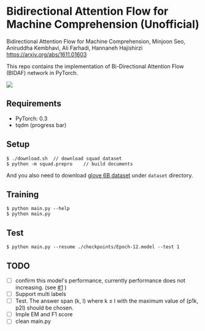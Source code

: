 # Bidirectional Attention Flow for Machine Comprehension (Unofficial)

Bidirectional Attention Flow for Machine Comprehension, Minjoon Seo, Aniruddha Kembhavi, Ali Farhadi, Hannaneh Hajishirzi
https://arxiv.org/abs/1611.01603


This repo contains the implementation of Bi-Directional Attention Flow (BIDAF) network in PyTorch.

<img src="https://github.com/jojonki/BiDAF/blob/master/BiDAF.png?raw=true">

## Requirements
- PyTorch: 0.3
- tqdm (progress bar)

## Setup

```
$ ./download.sh  // download squad dataset
$ python -m squad.prepro    // build documents
```

And you also need to download [glove 6B dataset](http://nlp.stanford.edu/data/glove.6B.zip) under `dataset` directory.

## Training
```
$ python main.py --help
$ python main.py
```

## Test
```
$ python main.py --resume ./checkpoints/Epoch-12.model --test 1
```

## TODO
- [ ] confirm this model's performance, currently performance does not increasing. (see [#1](https://github.com/jojonki/BiDAF/issues/1) )
- [ ] Support multi labels
- [ ] Test. The answer span (k, l) where k ≤ l with the maximum value of (p1k, p2l)
should be chosen.
- [ ] Imple EM and F1 score
- [ ] clean main.py
